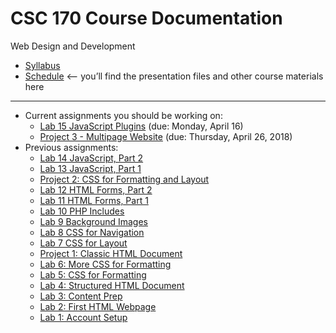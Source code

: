 # CSC 170 Course Documentation
Web Design and Development

- [Syllabus](syllabus.md)
- [Schedule](schedule.md) <– you’ll find the presentation files and other course materials here


<hr>

- Current assignments you should be working on:
  - [Lab 15 JavaScript Plugins](lab15-javaScript-plugins/instructions.md) (due: Monday, April 16)
  - [Project 3 - Multipage Website](project03-multipage-website/instructions.md) (due: Thursday, April 26, 2018)
- Previous assignments:
  - [Lab 14 JavaScript, Part 2](lab14-javascript-2/instructions.md)
  - [Lab 13 JavaScript, Part 1](lab13-javascript-1/instructions.md)
  - [Project 2: CSS for Formatting and Layout](project02-css-for-formatting-and-layout/instructions.md)
  - [Lab 12 HTML Forms, Part 2](lab12-html-forms-2/instructions.md) 
  - [Lab 11 HTML Forms, Part 1](lab11-html-forms-1/instructions.md)
  - [Lab 10 PHP Includes](lab10-php-includes/instructions.md) 
  - [Lab 9 Background Images](lab09-background-images/instructions.md)
  - [Lab 8 CSS for Navigation](lab08-css-for-navigation/instructions.md)
  - [Lab 7 CSS for Layout](lab07-css-for-layout/instructions.md)
  - [Project 1: Classic HTML Document](project01-classic-html-document/instructions.md)
  - [Lab 6: More CSS for Formatting](lab06-css-for-formatting-2/instructions.md)
  - [Lab 5: CSS for Formatting](lab05-css-for-formatting-1/instructions.md)
  - [Lab 4: Structured HTML Document](lab04-structured-html-document/instructions.md)
  - [Lab 3: Content Prep](lab03-content-prep/instructions.md)
  - [Lab 2: First HTML Webpage](lab02-first-html-webpage/instructions.md)
  - [Lab 1: Account Setup](lab01-account-setup/instructions.md)


